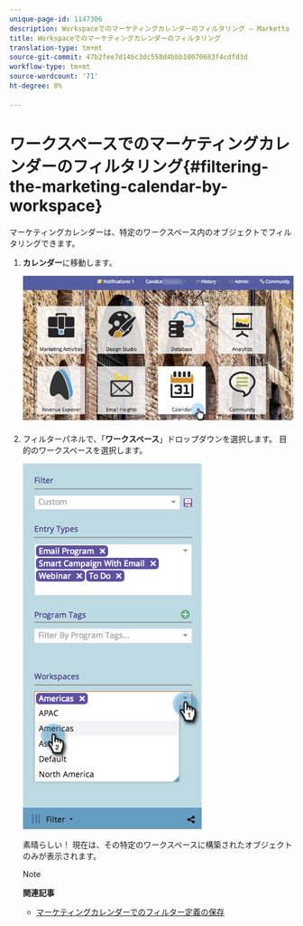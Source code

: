 ```yaml
---
unique-page-id: 1147306
description: Workspaceでのマーケティングカレンダーのフィルタリング — Marketto Docs — 製品ドキュメント
title: Workspaceでのマーケティングカレンダーのフィルタリング
translation-type: tm+mt
source-git-commit: 47b2fee7d146c3dc558d4bbb10070683f4cdfd3d
workflow-type: tm+mt
source-wordcount: '71'
ht-degree: 0%

---
```



# ワークスペースでのマーケティングカレンダーのフィルタリング{#filtering-the-marketing-calendar-by-workspace}

マーケティングカレンダーは、特定のワークスペース内のオブジェクトでフィルタリングできます。

1. **カレンダー**&#x200B;に移動します。

   ![](assets/2017-05-10-15-30-47-1.png)

1. フィルターパネルで、「**ワークスペース**」ドロップダウンを選択します。 目的のワークスペースを選択します。

   ![](assets/image2014-9-24-11-3a34-3a6.png)

   素晴らしい！ 現在は、その特定のワークスペースに構築されたオブジェクトのみが表示されます。

   >[!NOTE]
   >
   >**関連記事**
   >
   >    
   >    
   >    * [マーケティングカレンダーでのフィルター定義の保存](saving-a-filter-definition-in-the-marketing-calendar.md)


